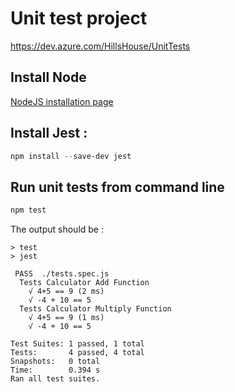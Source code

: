 # Unit test project

https://dev.azure.com/HillsHouse/UnitTests

## Install Node

[NodeJS installation page](https://nodejs.org/en/download)


## Install Jest :

```powershell
npm install --save-dev jest
```

## Run unit tests from command line
```powershell
npm test
```

The output should be :

```
> test
> jest

 PASS  ./tests.spec.js
  Tests Calculator Add Function
    √ 4+5 == 9 (2 ms)
    √ -4 + 10 == 5
  Tests Calculator Multiply Function
    √ 4+5 == 9 (1 ms)
    √ -4 + 10 == 5

Test Suites: 1 passed, 1 total
Tests:       4 passed, 4 total
Snapshots:   0 total
Time:        0.394 s
Ran all test suites.
```

